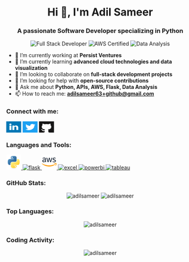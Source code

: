 <h1 align="center">Hi 👋, I'm Adil Sameer</h1>
<h3 align="center">A passionate Software Developer specializing in Python</h3>

<p align="center">
  <img src="https://img.shields.io/badge/Full_Stack_Developer-Python%20(Flask)-brightgreen" alt="Full Stack Developer">
  <img src="https://img.shields.io/badge/Cloud-AWS-blue" alt="AWS Certified">
  <img src="https://img.shields.io/badge/Data_Analysis-Excel%2C%20Power%20BI%2C%20Tableau-yellow" alt="Data Analysis">
</p>

- 🔭 I’m currently working at **Persist Ventures**
- 🌱 I’m currently learning **advanced cloud technologies and data visualization**
- 👯 I’m looking to collaborate on **full-stack development projects**
- 🤔 I’m looking for help with **open-source contributions**
- 💬 Ask me about **Python, APIs, AWS, Flask, Data Analysis**
- 📫 How to reach me: **[adilsameer63+github@gmail.com](mailto:adilsameer63+github@gmail.com)**

<h3 align="left">Connect with me:</h3>
<p align="left">
  <a href="https://www.linkedin.com/in/adil-sameer/" target="blank"><img align="center" src="https://raw.githubusercontent.com/edent/SuperTinyIcons/master/images/svg/linkedin.svg" alt="linkedin" height="30" width="40" /></a>
  <a href="https://twitter.com/adil_sameer" target="blank"><img align="center" src="https://raw.githubusercontent.com/edent/SuperTinyIcons/master/images/svg/twitter.svg" alt="twitter" height="30" width="40" /></a>
  <a href="https://github.com/adilsameer" target="blank"><img align="center" src="https://raw.githubusercontent.com/edent/SuperTinyIcons/master/images/svg/github.svg" alt="github" height="30" width="40" /></a>
</p>

<h3 align="left">Languages and Tools:</h3>
<p align="left"> 
  <a href="https://www.python.org" target="_blank"> <img src="https://raw.githubusercontent.com/devicons/devicon/master/icons/python/python-original.svg" alt="python" width="40" height="40"/> </a>
  <a href="https://flask.palletsprojects.com/" target="_blank"> <img src="https://www.vectorlogo.zone/logos/pocoo_flask/pocoo_flask-icon.svg" alt="flask" width="40" height="40"/> </a>
  <a href="https://aws.amazon.com" target="_blank"> <img src="https://raw.githubusercontent.com/devicons/devicon/master/icons/amazonwebservices/amazonwebservices-original-wordmark.svg" alt="aws" width="40" height="40"/> </a>
  <a href="https://www.microsoft.com/en-us/microsoft-365/excel" target="_blank"> <img src="https://cdn.worldvectorlogo.com/logos/microsoft-excel-2013.svg" alt="excel" width="40" height="40"/> </a>
  <a href="https://powerbi.microsoft.com/" target="_blank"> <img src="https://www.vectorlogo.zone/logos/microsoft_powerbi/microsoft_powerbi-icon.svg" alt="powerbi" width="40" height="40"/> </a>
  <a href="https://www.tableau.com/" target="_blank"> <img src="https://cdn.worldvectorlogo.com/logos/tableau-software.svg" alt="tableau" width="40" height="40"/> </a>
</p>

<h3 align="left">GitHub Stats:</h3>
<p align="center">
  <img src="https://github-readme-stats.vercel.app/api?username=adilsameer&show_icons=true&theme=radical" alt="adilsameer" />
  <img src="https://github-readme-streak-stats.herokuapp.com/?user=adilsameer&theme=radical" alt="adilsameer" />
</p>

<h3 align="left">Top Languages:</h3>
<p align="center">
  <img src="https://github-readme-stats.vercel.app/api/top-langs/?username=adilsameer&layout=compact&theme=radical" alt="adilsameer" />
</p>

<h3 align="left">Coding Activity:</h3>
<p align="center">
  <img src="https://github-readme-activity-graph.vercel.app/graph?username=adilsameer&theme=react-dark" alt="adilsameer" />
</p>

